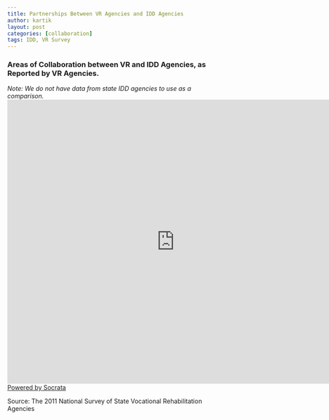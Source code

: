 ```yaml
---
title: Partnerships Between VR Agencies and IDD Agencies
author: kartik
layout: post
categories: [collaboration]
tags: IDD, VR Survey
---
```

<h3>Areas of Collaboration between VR and IDD Agencies, as Reported by VR Agencies.</h3>
<em>Note: We do not have data from state IDD agencies to use as a comparison.</em>
<div><iframe width="760px" height="646px" frameborder="0" scrolling="no" src="https://opendata.socrata.com/w/vpcc-h6ia/y34g-bnf3?cur=pJujUa8nsZs&amp;from=root"></iframe><a href="http://www.socrata.com/" target="_blank">Powered by Socrata</a>

</div>
<p>Source: The 2011 National Survey of State Vocational Rehabilitation Agencies</p>
